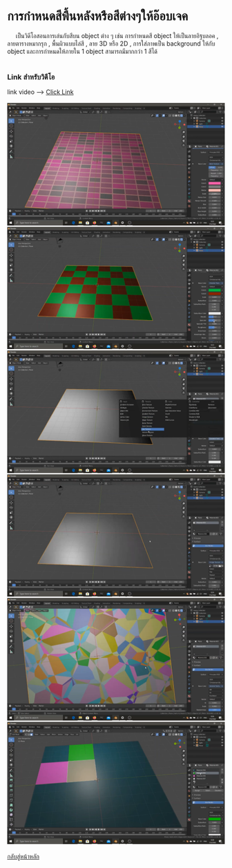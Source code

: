 # การกำหนดสีพื้นหลังหรือสีต่างๆให้อ๊อบเจค
&nbsp;&nbsp;&nbsp;&nbsp; เป็นวิดีโอสอนการเล่นกับสีบน object ต่าง ๆ เช่น การกำหนดสี object ให้เป็นลายอิฐบลอค , ลายตารางหมากรุก , พื้นผิวแบบไล่สี , ลาย 3D หรือ 2D , การใส่ภาพเป็น background ให้กับ object และการกำหนดให้ภายใน 1  object สามารถมีมากกว่า 1 สีได้ <br>
<br>

### Link สำหรับวิดีโอ
link video --> [Click Link](https://youtu.be/QJypwlYIawM)<br>
<br>
<img src="image/objectcolor/6.1.png"><br>
<img src="image/objectcolor/6.2.png"><br>
<img src="image/objectcolor/6.3.png"><br>
<img src="image/objectcolor/6.4.png"><br>
<img src="image/objectcolor/6.5.png"><br>
<img src="image/objectcolor/6.6.png"><br>
</img>
<br>
[กลับสู่หน้าหลัก](README.md)<br>
